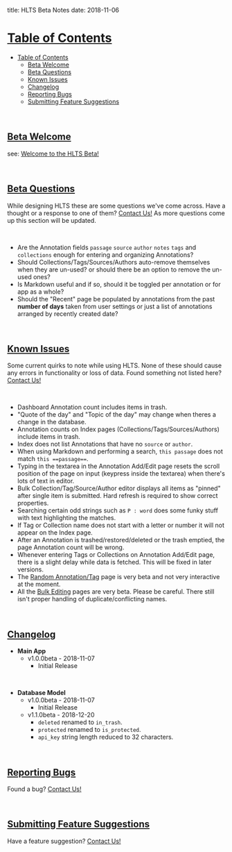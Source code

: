 title: HLTS Beta Notes
date: 2018-11-06

<a class="paddedAnchor" name="table-of-contents"></a>

# [Table of Contents](#table-of-contents)

- [Table of Contents](#table-of-contents)
    - [Beta Welcome](#beta-welcome)
    - [Beta Questions](#beta-questions)
    - [Known Issues](#known-issues)
    - [Changelog](#changelog)
    - [Reporting Bugs](#reporting-bugs)
    - [Submitting Feature Suggestions](#submitting-feature-suggestions)

<br>

<a class="paddedAnchor" name="beta-welcome"></a>

## [Beta Welcome](#beta-welcome)

see: [Welcome to the HLTS Beta!](/beta/welcome)

<br>

<a class="paddedAnchor" name="beta-questions"></a>

## [Beta Questions](#beta-questions)

While designing HLTS these are some questions we've come across. Have a thought or a response to one of them? [Contact Us!](/misc/contact) As more questions come up this section will be updated.

<br>

+ Are the Annotation fields `passage` `source` `author` `notes` `tags` and `collections` enough for entering and organizing Annotations?
+ Should Collections/Tags/Sources/Authors auto-remove themselves when they are un-used? or should there be an option to remove the un-used ones?
+ Is Markdown useful and if so, should it be toggled per annotation or for app as a whole?
+ Should the "Recent" page be populated by annotations from the past **number of days** taken from user settings or just a list of annotations arranged by recently created date?

<br>

<a class="paddedAnchor" name="known-issues"></a>

## [Known Issues](#known-issues)

Some current quirks to note while using HLTS. None of these should cause any errors in functionality or loss of data. Found something not listed here? [Contact Us!](/misc/contact)

<br>

+ Dashboard Annotation count includes items in trash.
+ "Quote of the day" and "Topic of the day" may change when theres a change in the database.
+ Annotation counts on Index pages (Collections/Tags/Sources/Authors) include items in trash.
+ Index does not list Annotations that have no `source` or `author`.
+ When using Markdown and performing a search, `this passage` does not match `this ==passage==`.
+ Typing in the textarea in the Annotation Add/Edit page resets the scroll position of the page on input (keypress inside the textarea) when there's lots of text in editor.
+ Bulk Collection/Tag/Source/Author editor displays all items as "pinned" after single item is submitted. Hard refresh is required to show correct properties.
+ Searching certain odd strings such as `P : word` does some funky stuff with text highlighting the matches.
+ If Tag or Collection name does not start with a letter or number it will not appear on the Index page.
+ After an Annotation is trashed/restored/deleted or the trash emptied, the page Annotation count will be wrong.
+ Whenever entering Tags or Collections on Annotation Add/Edit page, there is a slight delay while data is fetched. This will be fixed in later versions.
+ The [Random Annotation/Tag](/random/default) page is very beta and not very interactive at the moment.
+ All the [Bulk Editing](/manual/main/#bulk-editing) pages are very beta. Please be careful. There still isn't proper handling of duplicate/conflicting names.


<br>

<a class="paddedAnchor" name="changelog"></a>

## [Changelog](#changelog)

+ **Main App**
    + v1.0.0beta - 2018-11-07
        + Initial Release

<br>

+ **Database Model**
    + v1.0.0beta - 2018-11-07
        + Initial Release
    + v1.1.0beta - 2018-12-20
        + `deleted` renamed to `in_trash`.
        + `protected` renamed to `is_protected`.
        + `api_key` string length reduced to 32 characters.

<br>

<a class="paddedAnchor" name="reporting-bugs"></a>

## [Reporting Bugs](#reporting-bugs)

Found a bug? [Contact Us!](/misc/contact)

<br>

<a class="paddedAnchor" name="submitting-feature-suggestions"></a>

## [Submitting Feature Suggestions](#submitting-feature-suggestions)

Have a feature suggestion? [Contact Us!](/misc/contact)